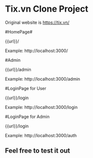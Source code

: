 # Tix.vn Clone Project

Original website is https://tix.vn/

#HomePage#

{{url}}/

Example: http://localhost:3000/

#Admin

{{url}}/admin

Example: http://localhost:3000/admin

#LoginPage for User

{{url}}/login

Example: http://localhost:3000/login

#LoginPage for Admin

{{url}}/login

Example: http://localhost:3000/auth

## Feel free to test it out ##
